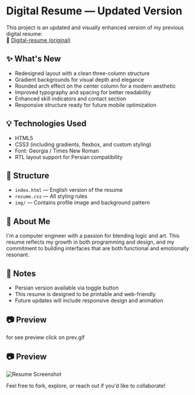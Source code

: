 # Digital Resume — Updated Version

This project is an updated and visually enhanced version of my previous digital resume:  
🔗 [Digital-resume (original)](https://github.com/parniamh/Digital-resume)

## ✨ What's New

- Redesigned layout with a clean three-column structure
- Gradient backgrounds for visual depth and elegance
- Rounded arch effect on the center column for a modern aesthetic
- Improved typography and spacing for better readability
- Enhanced skill indicators and contact section
- Responsive structure ready for future mobile optimization

## 💡 Technologies Used

- HTML5
- CSS3 (including gradients, flexbox, and custom styling)
- Font: Georgia / Times New Roman
- RTL layout support for Persian compatibility

## 📁 Structure

- `index.html` — English version of the resume
- `resume.css` — All styling rules
- `img/` — Contains profile image and background pattern

## 🧠 About Me

I'm a computer engineer with a passion for blending logic and art. This resume reflects my growth in both programming and design, and my commitment to building interfaces that are both functional and emotionally resonant.

## 📌 Notes

- Persian version available via toggle button
- This resume is designed to be printable and web-friendly
- Future updates will include responsive design and animation

## 📷 Preview
for see preview click on prev.gif

## 📷 Preview
![Resume Screenshot](https://raw.githubusercontent.com/parniamh/digital-resume-plus-css/main/assets/prev.gif)



Feel free to fork, explore, or reach out if you'd like to collaborate!
